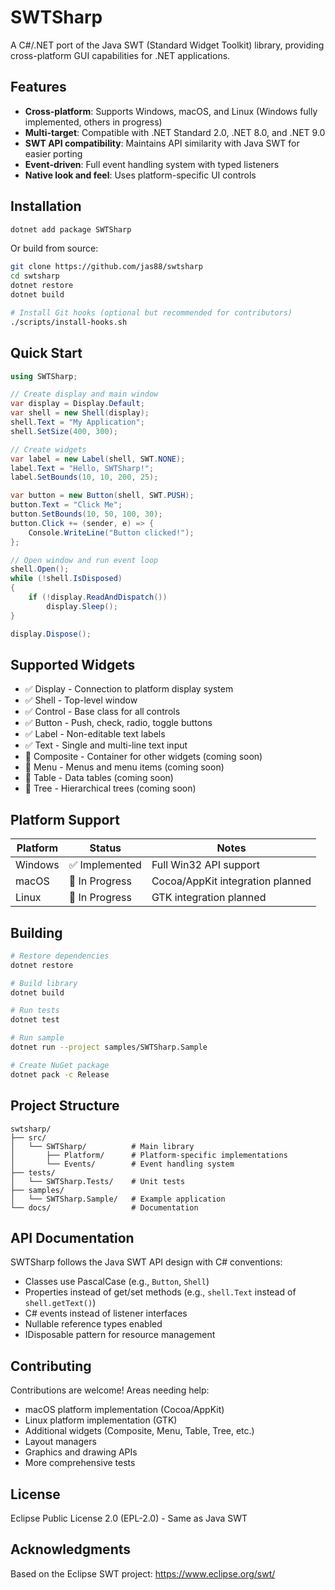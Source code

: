 # SWTSharp

A C#/.NET port of the Java SWT (Standard Widget Toolkit) library, providing cross-platform GUI capabilities for .NET applications.

## Features

- **Cross-platform**: Supports Windows, macOS, and Linux (Windows fully implemented, others in progress)
- **Multi-target**: Compatible with .NET Standard 2.0, .NET 8.0, and .NET 9.0
- **SWT API compatibility**: Maintains API similarity with Java SWT for easier porting
- **Event-driven**: Full event handling system with typed listeners
- **Native look and feel**: Uses platform-specific UI controls

## Installation

```bash
dotnet add package SWTSharp
```

Or build from source:

```bash
git clone https://github.com/jas88/swtsharp
cd swtsharp
dotnet restore
dotnet build

# Install Git hooks (optional but recommended for contributors)
./scripts/install-hooks.sh
```

## Quick Start

```csharp
using SWTSharp;

// Create display and main window
var display = Display.Default;
var shell = new Shell(display);
shell.Text = "My Application";
shell.SetSize(400, 300);

// Create widgets
var label = new Label(shell, SWT.NONE);
label.Text = "Hello, SWTSharp!";
label.SetBounds(10, 10, 200, 25);

var button = new Button(shell, SWT.PUSH);
button.Text = "Click Me";
button.SetBounds(10, 50, 100, 30);
button.Click += (sender, e) => {
    Console.WriteLine("Button clicked!");
};

// Open window and run event loop
shell.Open();
while (!shell.IsDisposed)
{
    if (!display.ReadAndDispatch())
        display.Sleep();
}

display.Dispose();
```

## Supported Widgets

- ✅ Display - Connection to platform display system
- ✅ Shell - Top-level window
- ✅ Control - Base class for all controls
- ✅ Button - Push, check, radio, toggle buttons
- ✅ Label - Non-editable text labels
- ✅ Text - Single and multi-line text input
- 🚧 Composite - Container for other widgets (coming soon)
- 🚧 Menu - Menus and menu items (coming soon)
- 🚧 Table - Data tables (coming soon)
- 🚧 Tree - Hierarchical trees (coming soon)

## Platform Support

| Platform | Status | Notes |
|----------|--------|-------|
| Windows | ✅ Implemented | Full Win32 API support |
| macOS | 🚧 In Progress | Cocoa/AppKit integration planned |
| Linux | 🚧 In Progress | GTK integration planned |

## Building

```bash
# Restore dependencies
dotnet restore

# Build library
dotnet build

# Run tests
dotnet test

# Run sample
dotnet run --project samples/SWTSharp.Sample

# Create NuGet package
dotnet pack -c Release
```

## Project Structure

```
swtsharp/
├── src/
│   └── SWTSharp/          # Main library
│       ├── Platform/      # Platform-specific implementations
│       └── Events/        # Event handling system
├── tests/
│   └── SWTSharp.Tests/    # Unit tests
├── samples/
│   └── SWTSharp.Sample/   # Example application
└── docs/                  # Documentation
```

## API Documentation

SWTSharp follows the Java SWT API design with C# conventions:

- Classes use PascalCase (e.g., `Button`, `Shell`)
- Properties instead of get/set methods (e.g., `shell.Text` instead of `shell.getText()`)
- C# events instead of listener interfaces
- Nullable reference types enabled
- IDisposable pattern for resource management

## Contributing

Contributions are welcome! Areas needing help:

- macOS platform implementation (Cocoa/AppKit)
- Linux platform implementation (GTK)
- Additional widgets (Composite, Menu, Table, Tree, etc.)
- Layout managers
- Graphics and drawing APIs
- More comprehensive tests

## License

Eclipse Public License 2.0 (EPL-2.0) - Same as Java SWT

## Acknowledgments

Based on the Eclipse SWT project: https://www.eclipse.org/swt/
